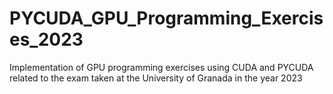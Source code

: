 # PYCUDA_GPU_Programming_Exercises_2023


Implementation of GPU programming exercises using CUDA and PYCUDA related to the exam taken at the University of Granada in the year 2023

